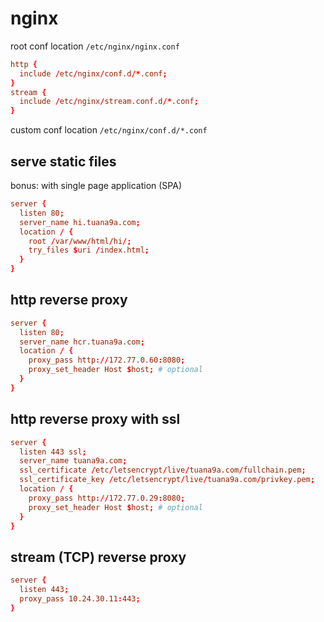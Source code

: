 # nginx

root conf location `/etc/nginx/nginx.conf`

```conf
http {
  include /etc/nginx/conf.d/*.conf;
}
stream {
  include /etc/nginx/stream.conf.d/*.conf;
}
```

custom conf location `/etc/nginx/conf.d/*.conf`

## serve static files

bonus: with single page application (SPA)

```conf
server {
  listen 80;
  server_name hi.tuana9a.com;
  location / {
    root /var/www/html/hi/;
    try_files $uri /index.html;
  }
}
```

## http reverse proxy

```conf
server {
  listen 80;
  server_name hcr.tuana9a.com;
  location / {
    proxy_pass http://172.77.0.60:8080;
    proxy_set_header Host $host; # optional
  }
}
```

## http reverse proxy with ssl

```conf
server {
  listen 443 ssl;
  server_name tuana9a.com;
  ssl_certificate /etc/letsencrypt/live/tuana9a.com/fullchain.pem;
  ssl_certificate_key /etc/letsencrypt/live/tuana9a.com/privkey.pem;
  location / {
    proxy_pass http://172.77.0.29:8080;
    proxy_set_header Host $host; # optional
  }
}
```

## stream (TCP) reverse proxy

```conf
server {
  listen 443;
  proxy_pass 10.24.30.11:443;
}
```
